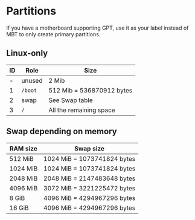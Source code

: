 # Partitions

If you have a motherboard supporting GPT, use it as your label instead of MBT to
only create primary partitions.

## Linux-only

| ID | Role    | Size                      |
|----|---------|---------------------------|
| -  | unused  | 2 Mib                     |
| 1  | `/boot` | 512 Mib = 536870912 bytes |
| 2  | swap    | See Swap table            |
| 3  | `/`     | All the remaining space   |

## Swap depending on memory

| RAM size | Swap size                   |
|----------|-----------------------------|
| 512 MiB  | 1024 MiB = 1073741824 bytes |
| 1024 MiB | 1024 MiB = 1073741824 bytes |
| 2048 MiB | 2048 MiB = 2147483648 bytes |
| 4096 MiB | 3072 MiB = 3221225472 bytes |
| 8 GiB    | 4096 MiB = 4294967296 bytes |
| 16 GiB   | 4096 MiB = 4294967296 bytes |
